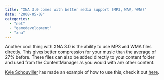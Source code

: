 ```yaml
---
title: "XNA 3.0 comes with better media support (MP3, WAV, WMA)"
date: "2008-05-08"
categories: 
  - "net"
  - "gamedevelopment"
  - "xna"
---
```


Another cool thing with XNA 3.0 is the ability to use MP3 and WMA files directly. This gives better compression for your music than the average of 27% before. These files can also be added directly to your content folder and used from the ContentManager as you would with any other content.

[Kyle Schouviller](http://www.kyleschouviller.com) has made an example of how to use this, check it out [here](http://www.kyleschouviller.com/uncategorized/xna-30-mp3wmawav-support/).
